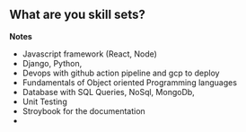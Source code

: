## What are you skill sets? ##
**Notes**
- Javascript framework (React, Node)
- Django, Python,
- Devops with github action pipeline and gcp to deploy
- Fundamentals of Object oriented Programming languages
- Database with SQL Queries, NoSql, MongoDb,
- Unit Testing
- Stroybook for the documentation
- 
